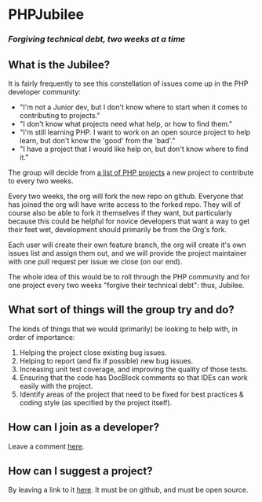 # PHPJubilee

### *Forgiving technical debt, two weeks at a time*

## What is the Jubilee?

It is fairly frequently to see this constellation of issues come up in the PHP developer community:

- "I'm not a Junior dev, but I don't know where to start when it comes to contributing to projects."
- "I don't know what projects need what help, or how to find them."
- "I'm still learning PHP. I want to work on an open source project to help learn, but don't know the 'good' from the 'bad'."
- "I have a project that I would like help on, but don't know where to find it."

The group will decide from [a list of PHP projects](https://github.com/PHPJubilee/Project/issues/1) a new project to contribute to every two weeks.

Every two weeks, the org will fork the new repo on github. Everyone that has joined the org will have write access to the forked repo. They will of course also be able to fork it themselves if they want, but particularly because this could be helpful for novice developers that want a way to get their feet wet, development should primarily be from the Org's fork.

Each user will create their own feature branch, the org will create it's own issues list and assign them out, and we will provide the project maintainer with one pull request per issue we close (on our end).

The whole idea of this would be to roll through the PHP community and for one project every two weeks "forgive their technical debt": thus, Jubilee.

## What sort of things will the group try and do?

The kinds of things that we would (primarily) be looking to help with, in order of importance:

1. Helping the project close existing bug issues.
2. Helping to report (and fix if possible) new bug issues.
3. Increasing unit test coverage, and improving the quality of those tests.
4. Ensuring that the code has DocBlock comments so that IDEs can work easily with the project.
5. Identify areas of the project that need to be fixed for best practices & coding style (as specified by the project itself).

## How can I join as a developer?

Leave a comment [here](https://github.com/PHPJubilee/Project/issues/2).

## How can I suggest a project?

By leaving a link to it [here](https://github.com/PHPJubilee/Project/issues/1). It must be on github, and must be open source.
